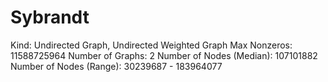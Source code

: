 # Sybrandt

Kind: Undirected Graph, Undirected Weighted Graph
Max Nonzeros: 11588725964
Number of Graphs: 2
Number of Nodes (Median): 107101882
Number of Nodes (Range): 30239687 - 183964077